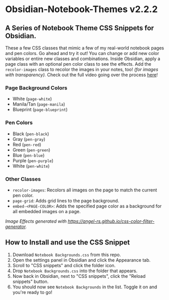 # Obsidian-Notebook-Themes v2.2.2
## A Series of Notebook Theme CSS Snippets for Obsidian.
These a few CSS classes that mimic a few of my real-world notebook pages and pen colors.
Go ahead and try it out! You can change or add new color variables or entire new
classes and combinations. Inside Obsidian, apply a page class with an optional
pen color class to see the effects. Add the `recolor-images` class to recolor
the images in your notes, too! *(for images with transparency).*
Check out the full video going over the process [here](https://youtu.be/9T9VL8_i1Tg)!

### Page Background Colors
- White (`page-white`)
- Manila/Tan (`page-manila`)
- Blueprint (`page-blueprint`)

### Pen Colors
- Black (`pen-black`)
- Gray (`pen-gray`)
- Red (`pen-red`)
- Green (`pen-green`)
- Blue (`pen-blue`)
- Purple (`pen-purple`)
- White (`pen-white`)

### Other Classes
- `recolor-images`: Recolors all images on the page to match the current pen color.
- `page-grid`: Adds grid lines to the page background.
- `embed-<PAGE-COLOR>`: Adds the specified page color as a background for all embedded images on a page.

*Image Effects generated with https://angel-rs.github.io/css-color-filter-generator.*

## How to Install and use the CSS Snippet

1. Download `Notebook Backgrounds.css` from this repo.
2. Open the settings panel in Obsidian and click the Appearance tab.
3. Scroll to "CSS snippets" and click the folder icon.
4. Drop `Notebook Backgrounds.css` into the folder that appears.
5. Now back in Obsidian, next to "CSS snippets", click the "Reload snippets" button.
6. You should now see `Notebook Backgrounds` in the list. Toggle it on and you're ready to go!
